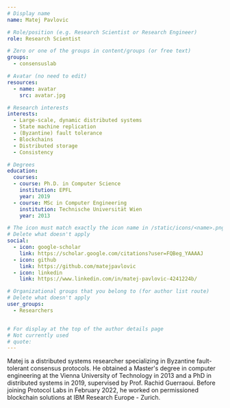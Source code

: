 ```yaml
---
# Display name
name: Matej Pavlovic

# Role/position (e.g. Research Scientist or Research Engineer)
role: Research Scientist

# Zero or one of the groups in content/groups (or free text)
groups:
  - consensuslab

# Avatar (no need to edit)
resources:
  - name: avatar
    src: avatar.jpg

# Research interests
interests:
  - Large-scale, dynamic distributed systems
  - State machine replication
  - (Byzantine) fault tolerance
  - Blockchains
  - Distributed storage
  - Consistency

# Degrees
education:
  courses:
  - course: Ph.D. in Computer Science
    institution: EPFL
    year: 2019
  - course: MSc in Computer Engineering
    institution: Technische Universität Wien
    year: 2013

# The icon must match exactly the icon name in /static/icons/<name>.png
# Delete what doesn't apply
social:
  - icon: google-scholar
    link: https://scholar.google.com/citations?user=FQBeg_YAAAAJ
  - icon: github
    link: https://github.com/matejpavlovic
  - icon: linkedin
    link: https://www.linkedin.com/in/matej-pavlovic-4241224b/

# Organizational groups that you belong to (for author list route)
# Delete what doesn't apply
user_groups:
  - Researchers


# For display at the top of the author details page
# Not currently used
# quote:
---
```


Matej is a distributed systems researcher specializing in Byzantine
fault-tolerant consensus protocols. He obtained a Master's degree in
computer engineering at the Vienna University of Technology in 2013
and a PhD in distributed systems in 2019, supervised by Prof. Rachid
Guerraoui. Before joining Protocol Labs in February 2022, he worked on
permissioned blockchain solutions at IBM Research Europe - Zurich.
